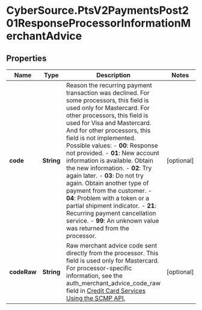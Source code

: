 # CyberSource.PtsV2PaymentsPost201ResponseProcessorInformationMerchantAdvice

## Properties
Name | Type | Description | Notes
------------ | ------------- | ------------- | -------------
**code** | **String** | Reason the recurring payment transaction was declined. For some processors, this field is used only for Mastercard. For other processors, this field is used for Visa and Mastercard. And for other processors, this field is not implemented.  Possible values:   - **00**: Response not provided.  - **01**: New account information is available. Obtain the new information.  - **02**: Try again later.  - **03**: Do not try again. Obtain another type of payment from the customer.  - **04**: Problem with a token or a partial shipment indicator.  - **21**: Recurring payment cancellation service.  - **99**: An unknown value was returned from the processor.  | [optional] 
**codeRaw** | **String** | Raw merchant advice code sent directly from the processor. This field is used only for Mastercard.  For processor-specific information, see the auth_merchant_advice_code_raw field in [Credit Card Services Using the SCMP API.](http://apps.cybersource.com/library/documentation/dev_guides/CC_Svcs_SCMP_API/html)  | [optional] 


